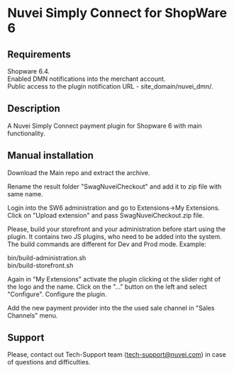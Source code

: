# Nuvei Simply Connect for ShopWare 6

## Requirements
Shopware 6.4.  
Enabled DMN notifications into the merchant account.  
Public access to the plugin notification URL - site_domain/nuvei_dmn/.

## Description
A Nuvei Simply Connect payment plugin for Shopware 6 with main functionality.

## Manual installation
Download the Main repo and extract the archive.

Rename the result folder "SwagNuveiCheckout" and add it to zip file with same name.

Login into the SW6 administration and go to Extensions->My Extensions. Click on "Upload extension" and pass SwagNuveiCheckout.zip file.

Please, build your storefront and your administration before start using the plugin. It contains two JS plugins, who need to be added into the system. The build commands are different for Dev and Prod mode. Example:

bin/build-administration.sh  
bin/build-storefront.sh

Again in "My Extensions" activate the plugin clicking ot the slider right of the logo and the name. Click on the "..." button on the left and select "Configure". Configure the plugin.

Add the new payment provider into the the used sale channel in "Sales Channels" menu.

## Support
Please, contact out Tech-Support team (tech-support@nuvei.com) in case of questions and difficulties.
